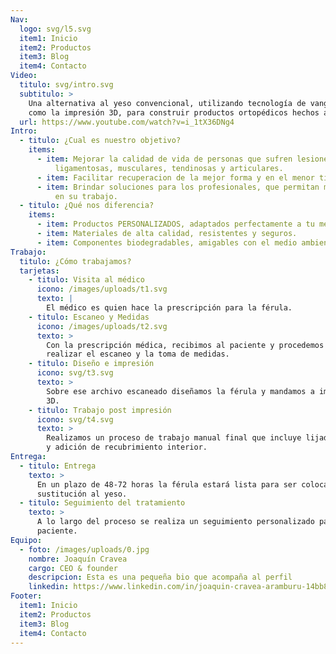 ```yaml
---
Nav:
  logo: svg/l5.svg
  item1: Inicio
  item2: Productos
  item3: Blog
  item4: Contacto
Video:
  titulo: svg/intro.svg
  subtitulo: >
    Una alternativa al yeso convencional, utilizando tecnología de vanguardia
    como la impresión 3D, para construir productos ortopédicos hechos a medida.
  url: https://www.youtube.com/watch?v=i_1tX36DNg4
Intro:
  - titulo: ¿Cual es nuestro objetivo?
    items:
      - item: Mejorar la calidad de vida de personas que sufren lesiones óseas,
          ligamentosas, musculares, tendinosas y articulares.
      - item: Facilitar recuperacion de la mejor forma y en el menor tiempo posible.
      - item: Brindar soluciones para los profesionales, que permitan mayor eficiencia
          en su trabajo.
  - titulo: ¿Qué nos diferencia?
    items:
      - item: Productos PERSONALIZADOS, adaptados perfectamente a tu medida.
      - item: Materiales de alta calidad, resistentes y seguros.
      - item: Componentes biodegradables, amigables con el medio ambiente.
Trabajo:
  titulo: ¿Cómo trabajamos?
  tarjetas:
    - titulo: Visita al médico
      icono: /images/uploads/t1.svg
      texto: |
        El médico es quien hace la prescripción para la férula.
    - titulo: Escaneo y Medidas
      icono: /images/uploads/t2.svg
      texto: >
        Con la prescripción médica, recibimos al paciente y procedemos a
        realizar el escaneo y la toma de medidas.
    - titulo: Diseño e impresión
      icono: svg/t3.svg
      texto: >
        Sobre ese archivo escaneado diseñamos la férula y mandamos a imprimir en
        3D.
    - titulo: Trabajo post impresión
      icono: svg/t4.svg
      texto: >
        Realizamos un proceso de trabajo manual final que incluye lijado, pulido
        y adición de recubrimiento interior.
Entrega:
  - titulo: Entrega
    texto: >
      En un plazo de 48-72 horas la férula estará lista para ser colocada en
      sustitución al yeso.
  - titulo: Seguimiento del tratamiento
    texto: >
      A lo largo del proceso se realiza un seguimiento personalizado para cada
      paciente.
Equipo:
  - foto: /images/uploads/0.jpg
    nombre: Joaquín Cravea
    cargo: CEO & founder
    descripcion: Esta es una pequeña bio que acompaña al perfil
    linkedin: https://www.linkedin.com/in/joaquin-cravea-aramburu-14bb891a1
Footer:
  item1: Inicio
  item2: Productos
  item3: Blog
  item4: Contacto
---
```

